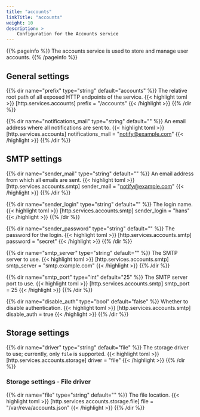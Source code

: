 ```yaml
---
title: "accounts"
linkTitle: "accounts"
weight: 10
description: >
    Configuration for the Accounts service
---
```


{{% pageinfo %}}
The accounts service is used to store and manage user accounts.
{{% /pageinfo %}}

## General settings
{{% dir name="prefix" type="string" default="accounts" %}}
The relative root path of all exposed HTTP endpoints of the service.
{{< highlight toml >}}
[http.services.accounts]
prefix = "/accounts"
{{< /highlight >}}
{{% /dir %}}

{{% dir name="notifications_mail" type="string" default="" %}}
An email address where all notifications are sent to.
{{< highlight toml >}}
[http.services.accounts]
notifications_mail = "notify@example.com"
{{< /highlight >}}
{{% /dir %}}

## SMTP settings
{{% dir name="sender_mail" type="string" default="" %}}
An email address from which all emails are sent.
{{< highlight toml >}}
[http.services.accounts.smtp]
sender_mail = "notify@example.com"
{{< /highlight >}}
{{% /dir %}}

{{% dir name="sender_login" type="string" default="" %}}
The login name.
{{< highlight toml >}}
[http.services.accounts.smtp]
sender_login = "hans"
{{< /highlight >}}
{{% /dir %}}

{{% dir name="sender_password" type="string" default="" %}}
The password for the login.
{{< highlight toml >}}
[http.services.accounts.smtp]
password = "secret"
{{< /highlight >}}
{{% /dir %}}

{{% dir name="smtp_server" type="string" default="" %}}
The SMTP server to use.
{{< highlight toml >}}
[http.services.accounts.smtp]
smtp_server = "smtp.example.com"
{{< /highlight >}}
{{% /dir %}}

{{% dir name="smtp_port" type="int" default="25" %}}
The SMTP server port to use.
{{< highlight toml >}}
[http.services.accounts.smtp]
smtp_port = 25
{{< /highlight >}}
{{% /dir %}}

{{% dir name="disable_auth" type="bool" default="false" %}}
Whether to disable authentication.
{{< highlight toml >}}
[http.services.accounts.smtp]
disable_auth = true
{{< /highlight >}}
{{% /dir %}}

## Storage settings
{{% dir name="driver" type="string" default="file" %}}
The storage driver to use; currently, only `file` is supported.
{{< highlight toml >}}
[http.services.accounts.storage]
driver = "file"
{{< /highlight >}}
{{% /dir %}}

### Storage settings - File driver
{{% dir name="file" type="string" default="" %}}
The file location.
{{< highlight toml >}}
[http.services.accounts.storage.file]
file = "/var/reva/accounts.json"
{{< /highlight >}}
{{% /dir %}}
